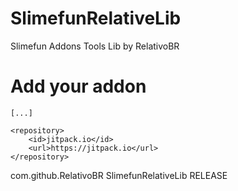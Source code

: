 # SlimefunRelativeLib

Slimefun Addons Tools Lib by RelativoBR


# Add your addon

<repositories>

    [...]

    <repository>
        <id>jitpack.io</id>
        <url>https://jitpack.io</url>
    </repository>

</repositories>


<dependency>
    <groupId>com.github.RelativoBR</groupId>
    <artifactId>SlimefunRelativeLib</artifactId>
    <version>RELEASE</version>
</dependency>
